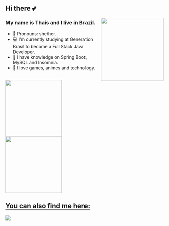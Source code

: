 ## <div>Hi there 💕</div>
<img align='right' src="https://www.icegif.com/wp-content/uploads/genshin-impact-icegif-3.gif" width="200">

###    My name is Thais and I live in Brazil. 
    
- 🦆 Pronouns: she/her.
- 💻 I’m currently studying at Generation Brasil to become a Full Stack Java Developer.
- 🌱 I have knowledge on Spring Boot, MySQL and Insomnia.
- 🎐 I love games, animes and technology. 
##
<div align="side">
<a href="https://github.com/thaissevero">
<img height="180em" src="https://github-readme-stats.vercel.app/api?username=thaissevero&show_icons=true&theme=dracula&include_all_commits=true&count_private=true"/>
<img height="180em" src="https://github-readme-stats.vercel.app/api/top-langs/?username=thaissevero&layout=compact&langs_count=7&theme=dracula"/>
</div>

##     You can also find me here:
<div>
     <a href="https://www.linkedin.com/in/thais-severo" target="_blank"><img src="https://img.shields.io/badge/-LinkedIn-%230077B5?style=for-the-badge&logo=linkedin&logoColor=white" target="_blank"></a>
     
